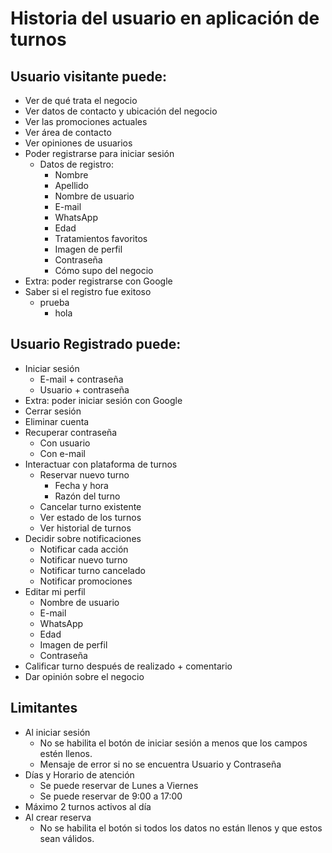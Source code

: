 # Historia del usuario en aplicación de turnos

## Usuario visitante puede:

- Ver de qué trata el negocio
- Ver datos de contacto y ubicación del negocio
- Ver las promociones actuales
- Ver área de contacto
- Ver opiniones de usuarios
- Poder registrarse para iniciar sesión
    - Datos de registro:
        - Nombre
        - Apellido
        - Nombre de usuario
        - E-mail
        - WhatsApp
        - Edad
        - Tratamientos favoritos
        - Imagen de perfil
        - Contraseña
        - Cómo supo del negocio
- Extra: poder registrarse con Google
- Saber si el registro fue exitoso
    - prueba
        - hola

## Usuario Registrado puede:

- Iniciar sesión
    - E-mail + contraseña
    - Usuario + contraseña
- Extra: poder iniciar sesión con Google
- Cerrar sesión
- Eliminar cuenta
- Recuperar contraseña
    - Con usuario
    - Con e-mail
- Interactuar con plataforma de turnos
    - Reservar nuevo turno
        - Fecha y hora
        - Razón del turno
    - Cancelar turno existente
    - Ver estado de los turnos
    - Ver historial de turnos
- Decidir sobre notificaciones
    - Notificar cada acción
    - Notificar nuevo turno
    - Notificar turno cancelado
    - Notificar promociones
- Editar mi perfil
    - Nombre de usuario
    - E-mail
    - WhatsApp
    - Edad
    - Imagen de perfil
    - Contraseña
- Calificar turno después de realizado + comentario
- Dar opinión sobre el negocio

## Limitantes

- Al iniciar sesión
     - No se habilita el botón de iniciar sesión a menos que los campos estén llenos.
    - Mensaje de error si no se encuentra Usuario y Contraseña
- Días y Horario de atención
    - Se puede reservar de Lunes a Viernes
    - Se puede reservar de 9:00 a 17:00
- Máximo 2 turnos activos al día
- Al crear reserva
    - No se habilita el botón si todos los datos no están llenos y que estos sean válidos.

